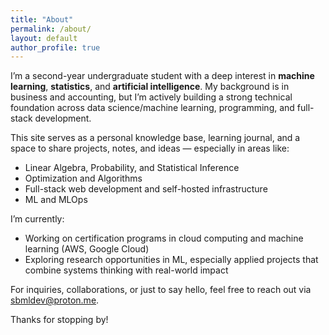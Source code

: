 ```yaml
---
title: "About"
permalink: /about/
layout: default
author_profile: true
---
```


I’m a second-year undergraduate student with a deep interest in **machine learning**, **statistics**, and **artificial intelligence**. My background is in business and accounting, but I’m actively building a strong technical foundation across data science/machine learning, programming, and full-stack development.

This site serves as a personal knowledge base, learning journal, and a space to share projects, notes, and ideas — especially in areas like:
- Linear Algebra, Probability, and Statistical Inference
- Optimization and Algorithms
- Full-stack web development and self-hosted infrastructure
- ML and MLOps

I’m currently:
- Working on certification programs in cloud computing and machine learning (AWS, Google Cloud)
- Exploring research opportunities in ML, especially applied projects that combine systems thinking with real-world impact

For inquiries, collaborations, or just to say hello, feel free to reach out via [sbmldev@proton.me](mailto:sbmldev@proton.me).

Thanks for stopping by!
